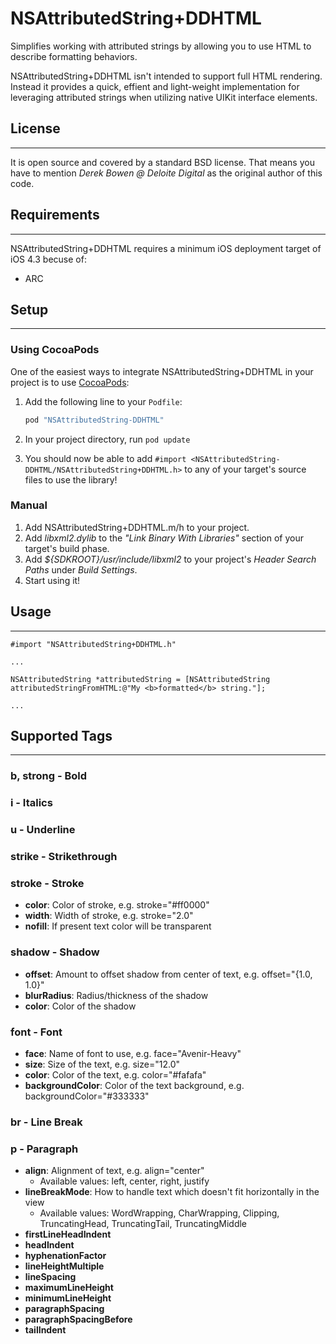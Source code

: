 NSAttributedString+DDHTML
=========================

Simplifies working with attributed strings by allowing you to use HTML to describe formatting behaviors.

NSAttributedString+DDHTML isn't intended to support full HTML rendering.  Instead it provides a quick, effient and light-weight implementation for leveraging attributed strings when utilizing native UIKit interface elements.

## License
-----

It is open source and covered by a standard BSD license. That means you have to mention *Derek Bowen @ Deloite Digital* as the original author of this code.

## Requirements
-----
NSAttributedString+DDHTML requires a minimum iOS deployment target of iOS 4.3 becuse of:

* ARC

## Setup
-----

### Using CocoaPods

One of the easiest ways to integrate NSAttributedString+DDHTML in your project is to use [CocoaPods](http://cocoapods.org/):

1. Add the following line to your `Podfile`:

    ````ruby
    pod "NSAttributedString-DDHTML"
    ````

2. In your project directory, run `pod update`
3. You should now be able to add `#import <NSAttributedString-DDHTML/NSAttributedString+DDHTML.h>` to any of your target's source files to use the library!

### Manual

1. Add NSAttributedString+DDHTML.m/h to your project.
2. Add *libxml2.dylib* to the *"Link Binary With Libraries"* section of your target's build phase.
3. Add *${SDKROOT}/usr/include/libxml2* to your project's *Header Search Paths* under *Build Settings*.
4. Start using it!

## Usage
-----
	#import "NSAttributedString+DDHTML.h"
	
	...
	
	NSAttributedString *attributedString = [NSAttributedString attributedStringFromHTML:@"My <b>formatted</b> string."];
	
	...
	
	
## Supported Tags
-----

### b, strong - Bold

### i - Italics

### u - Underline

### strike - Strikethrough

### stroke - Stroke
* **color**: Color of stroke, e.g. stroke="#ff0000"
* **width**: Width of stroke, e.g. stroke="2.0"
* **nofill**: If present text color will be transparent

### shadow - Shadow
* **offset**: Amount to offset shadow from center of text, e.g. offset="{1.0, 1.0}"
* **blurRadius**: Radius/thickness of the shadow
* **color**: Color of the shadow

### font - Font
* **face**: Name of font to use, e.g. face="Avenir-Heavy"
* **size**: Size of the text, e.g. size="12.0"
* **color**: Color of the text, e.g. color="#fafafa"
* **backgroundColor**: Color of the text background, e.g. backgroundColor="#333333"

### br - Line Break

### p - Paragraph
* **align**: Alignment of text, e.g. align="center"
  * Available values: left, center, right, justify
* **lineBreakMode**: How to handle text which doesn't fit horizontally in the view
  * Available values: WordWrapping, CharWrapping, Clipping, TruncatingHead, TruncatingTail, TruncatingMiddle
* **firstLineHeadIndent**
* **headIndent**
* **hyphenationFactor**
* **lineHeightMultiple**
* **lineSpacing**
* **maximumLineHeight**
* **minimumLineHeight**
* **paragraphSpacing**
* **paragraphSpacingBefore**
* **tailIndent**
